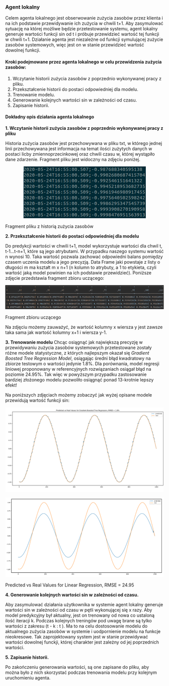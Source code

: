 ### Agent lokalny
Celem agenta lokalnego jest obserwowanie zużycia zasobów przez klienta i na ich podstawie przewidywanie ich zużycia w chwili t+1. Aby zasymulować sytuację na której możliwe będzie przetestowanie systemu, agent lokalny generuje wartości funkcji sin od t i próbuje przewidzieć wartość tej funkcji w chwili t+1. Działanie agenta jest niezależne od funkcji symulującej zużycie zasobów systemowych, więc jest on w stanie przewidzieć wartość dowolnej funkcji.

#### Kroki podejmowane przez agenta lokalnego w celu przewidzenia zużycia zasobów:
1. Wczytanie historii zużycia zasobów z poprzednio wykonywanej pracy z pliku.
2. Przekształcenie historii do postaci odpowiedniej dla modelu.
3. Trenowanie modelu.
4. Generowanie kolejnych wartości sin w zależności od czasu.
5. Zapisanie historii. 

#### Dokładny opis działania agenta lokalnego
**1. Wczytanie historii zużycia zasobów z poprzednio wykonywanej pracy z pliku**

Historia zużycia zasobów jest przechowywana w pliku txt, w którego jednej linii przechowywana jest informacja na temat ilości zużytych danych w postaci licby zmiennoprzecinkowej oraz chwili czasu w, której wystąpiło dane zdarzenie. Fragment pliku jest widoczny na zdjęciu poniżej.

<p align="center">
  <img src = "./raport_koncowy_zdjecia/history_snapshot.png"/>
   <figcaption>Fragment pliku z historią zużycia zasobów</figcaption>
</p>

**2. Przekształcenie historii do postaci odpowiedniej dla modelu**

Do predykcji wartości w chwili t+1, model wykorzystuje wartości dla chwil t, t-1...t-n+1, które są jego atrybutami. W przypadku naszego systemu wartość n wynosi 10. Taka wartość pozwala zachować odpowiedni balans pomiędzy czasem uczenia modelu a jego precyzją. Data Frame jaki powstaje z listy o długości m ma kształt m x n+1 (n kolumn to atrybuty, a 1 to etykieta, czyli wartość jaką model powinien na ich podstawie przewidzieć). Poniższe zdjęcie przedstawia fragment zbioru uczącego:
<p align="center">
  <img src = "./raport_koncowy_zdjecia/training_dataset_snapshot.png"/>
   <figcaption>Fragment zbioru uczącego</figcaption>
</p>

Na zdjęciu możemy zauważyć, że wartość kolumny x wiersza y jest zawsze taka sama jak wartość kolumny x+1 i wiersza y-1.

**3. Trenowanie modelu**
Chcąc osiągnąć jak największą precyzję w przewidywaniu zużycia zasobów systemowych przetestowane zostały różne modele statystyczne, z których najlepszym okazał się *Gradient Boosted Tree Regression Model*, osiągając średni błąd kwadratowy na zbiorze testowym o wartości jedynie 1.8%. Dla porównania, model regresji liniowej proponowany w referencyjnych rozwiązaniach 
osiągał błąd na poziomie 24.95%. Tak więc w powyższym przypadku zastosowanie bardziej złożonego modelu pozwoliło osiągnąć ponad 13-krotnie lepszy efekt! 

Na poniższych zdjęciach możemy zobaczyć jak wyżej opisane modele przewidują wartość funkcji sin:
<p align="center">
  <img src = "./raport_koncowy_zdjecia/real_predicted_rgb.png"/>
</p>

<p align="center">
  <img src = "./raport_koncowy_zdjecia/real_predicted_lnr.png"/>
   <figcaption>Predicted vs Real Values for Linear Regression, RMSE = 24.95</figcaption>
</p>

**4. Generowanie kolejnych wartości sin w zależności od czasu.**

Aby zasymulować działania użytkownika w systemie agent lokalny generuje wartości sin w zależności od czasu w pętli wykonującej się x razy. Aby model predykcyjny był aktualny, jest on trenowany od nowa co ustaloną ilość iteracji k. Podczas kolejnych treningów pod uwagę brane są tylko wartości z zakresu (t - k : t ). Ma to na celu dostosowanie modelu do aktualnego zużycia zasobów w systemie i uodpornienie modelu na funkcje nieokresowe. Tak zaprojektowany system jest w stanie przewidywać wartości dowolnej funckji, której charakter jest zależny od jej poprzednich wartości.  

**5. Zapisanie historii.**

Po zakończeniu generowania wartości, są one zapisane do pliku, aby można było z nich skorzystać podczas trenowania modelu przy kolejnym uruchomieniu agenta.
